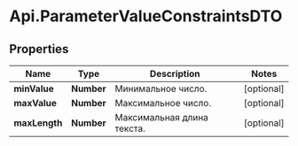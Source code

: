 # Api.ParameterValueConstraintsDTO

## Properties

Name | Type | Description | Notes
------------ | ------------- | ------------- | -------------
**minValue** | **Number** | Минимальное число. | [optional] 
**maxValue** | **Number** | Максимальное число. | [optional] 
**maxLength** | **Number** | Максимальная длина текста. | [optional] 



